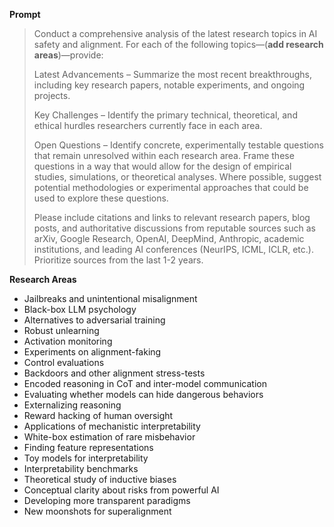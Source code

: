 **Prompt**

> Conduct a comprehensive analysis of the latest research topics in AI safety and alignment. For each of the following topics—(**add research areas**)—provide:
>
> Latest Advancements – Summarize the most recent breakthroughs, including key research papers, notable experiments, and ongoing projects.
>
> Key Challenges – Identify the primary technical, theoretical, and ethical hurdles researchers currently face in each area.
>
> Open Questions – Identify concrete, experimentally testable questions that remain unresolved within each research area. Frame these questions in a way that would allow for the design of empirical studies, simulations, or theoretical analyses. Where possible, suggest potential methodologies or experimental approaches that could be used to explore these questions.
> 
> Please include citations and links to relevant research papers, blog posts, and authoritative discussions from reputable sources such as arXiv, Google Research, OpenAI, DeepMind, Anthropic, academic institutions, and leading AI conferences (NeurIPS, ICML, ICLR, etc.). Prioritize sources from the last 1-2 years.

**Research Areas**
- Jailbreaks and unintentional misalignment
- Black-box LLM psychology
- Alternatives to adversarial training
- Robust unlearning
- Activation monitoring
- Experiments on alignment-faking
- Control evaluations
- Backdoors and other alignment stress-tests
- Encoded reasoning in CoT and inter-model communication
- Evaluating whether models can hide dangerous behaviors
- Externalizing reasoning
- Reward hacking of human oversight
- Applications of mechanistic interpretability
- White-box estimation of rare misbehavior
- Finding feature representations
- Toy models for interpretability
- Interpretability benchmarks
- Theoretical study of inductive biases
- Conceptual clarity about risks from powerful AI
- Developing more transparent paradigms
- New moonshots for superalignment
